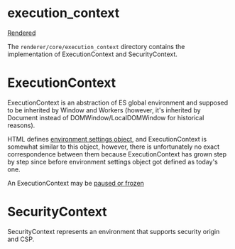# execution_context

[Rendered](https://chromium.googlesource.com/chromium/src/+/main/third_party/blink/renderer/core/execution_context/README.md)

The `renderer/core/execution_context` directory contains the implementation of ExecutionContext and SecurityContext.


# ExecutionContext

ExecutionContext is an abstraction of ES global environment and supposed to be inherited by Window and Workers (however, it's inherited by Document instead of DOMWindow/LocalDOMWindow for historical reasons).

HTML defines [environment settings object](https://html.spec.whatwg.org/C/webappapis.html#environment-settings-object), and ExecutionContext is somewhat similar to this object, however, there is unfortunately no exact correspondence between them because ExecutionContext has grown step by step since before environment settings object got defined as today's one.

An ExecutionContext may be [paused or frozen](https://chromium.googlesource.com/chromium/src/+/main/third_party/blink/renderer/core/execution_context/PausingAndFreezing.md)


# SecurityContext

SecurityContext represents an environment that supports security origin and CSP.
